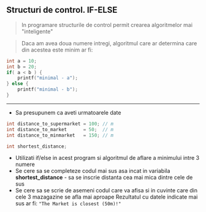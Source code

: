 ## Structuri de control. IF-ELSE

> In programare structurile de control permit crearea algoritmelor mai "inteligente"

> Daca am avea doua numere intregi, algoritmul care ar determina care din acestea este minim ar fi:

```c
int a = 10;
int b = 20;
if( a < b ) {
    printf("minimal - a");
} else {
    printf("minimal - b");
}
```

---

* Sa presupunem ca aveti urmatoarele date
  
```c
int distance_to_supermarket = 100; // m
int distance_to_market      = 50;  // m
int distance_to_minmarket   = 150; // m

int shortest_distance;
```

* Utilizati if/else in acest program si algoritmul de aflare a minimului intre 3 numere
* Se cere sa se completeze codul mai sus asa incat in variabila **shortest_distance** - sa se inscrie distanta cea mai mica dintre cele de sus
* Se cere sa se scrie de asemeni codul care va afisa si in cuvinte care din cele 3 mazagazine se afla mai aproape
  Rezultatul cu datele indicate mai sus ar fi:
  ```"The Market is closest (50m)!"```